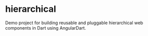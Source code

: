 hierarchical
============
Demo project for building reusable and pluggable hierarchical web components in Dart using AngularDart. 
